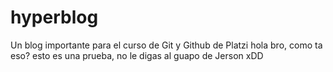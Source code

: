 # hyperblog
Un blog importante para el curso de Git y Github de Platzi 
hola bro, como ta eso? esto es una prueba, no le digas al guapo de Jerson xDD
